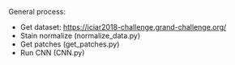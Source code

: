 General process:

- Get dataset: https://iciar2018-challenge.grand-challenge.org/
- Stain normalize (normalize_data.py)
- Get patches (get_patches.py)
- Run CNN (CNN.py)
